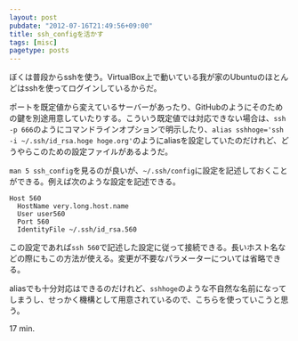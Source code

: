 ```yaml
---
layout: post
pubdate: "2012-07-16T21:49:56+09:00"
title: ssh_configを活かす
tags: [misc]
pagetype: posts
---
```

ぼくは普段からsshを使う。VirtualBox上で動いている我が家のUbuntuのほとんどはsshを使ってログインしているからだ。

ポートを既定値から変えているサーバーがあったり、GitHubのようにそのための鍵を別途用意していたりする。こういう既定値では対応できない場合は、`ssh -p 666`のようにコマンドラインオプションで明示したり、`alias sshhoge='ssh -i ~/.ssh/id_rsa.hoge hoge.org'`のようにaliasを設定していたのだけれど、どうやらこのための設定ファイルがあるようだ。

`man 5 ssh_config`を見るのが良いが、`~/.ssh/config`に設定を記述しておくことができる。例えば次のような設定を記述できる。

<div><script src="https://gist.github.com/3120203.js?file=config"></script><noscript><pre><code>Host 560
  HostName very.long.host.name
  User user560
  Port 560
  IdentityFile ~/.ssh/id_rsa.560</code></pre></noscript></div>

この設定であれば`ssh 560`で記述した設定に従って接続できる。長いホスト名などの際にもこの方法が使える。変更が不要なパラメーターについては省略できる。

aliasでも十分対応はできるのだけれど、`sshhoge`のような不自然な名前になってしまうし、せっかく機構として用意されているので、こちらを使っていこうと思う。

17 min.
